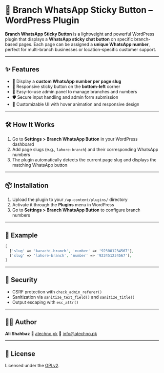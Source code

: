 # 📌 Branch WhatsApp Sticky Button – WordPress Plugin

**Branch WhatsApp Sticky Button** is a lightweight and powerful WordPress plugin that displays a **WhatsApp sticky chat button** on specific branch-based pages. Each page can be assigned a **unique WhatsApp number**, perfect for multi-branch businesses or location-specific customer support.

---

## ✨ Features

* 🔄 Display a **custom WhatsApp number per page slug**
* 📱 Responsive sticky button on the **bottom-left** corner
* 🧠 Easy-to-use admin panel to manage branches and numbers
* 🛡️ Secure input handling and admin form submission
* 🎨 Customizable UI with hover animation and responsive design

---

## 🛠️ How It Works

1. Go to **Settings > Branch WhatsApp Button** in your WordPress dashboard
2. Add page slugs (e.g., `lahore-branch`) and their corresponding WhatsApp numbers
3. The plugin automatically detects the current page slug and displays the matching WhatsApp button

---

## 📦 Installation

1. Upload the plugin to your `/wp-content/plugins/` directory
2. Activate it through the **Plugins** menu in WordPress
3. Go to **Settings > Branch WhatsApp Button** to configure branch numbers

---

## 🧩 Example

```php
[
  ['slug' => 'karachi-branch', 'number' => '923001234567'],
  ['slug' => 'lahore-branch', 'number' => '923451234567'],
]
```

---

## 🔐 Security

* CSRF protection with `check_admin_referer()`
* Sanitization via `sanitize_text_field()` and `sanitize_title()`
* Output escaping with `esc_attr()`

---

## 🧑‍💻 Author

**Ali Shahbaz**
🔗 [atechno.pk](https://atechno.pk)
📧 [info@atechno.pk](mailto:info@atechno.pk)

---

## 📃 License

Licensed under the [GPLv2](https://www.gnu.org/licenses/gpl-2.0.html).

